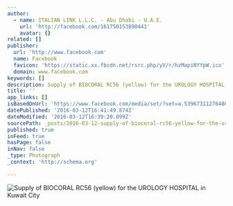 ```yaml
---
author:
  - name: ITALIAN LINK L.L.C. - Abu Dhabi - U.A.E.
    url: 'http://facebook.com/161750153890441'
    avatar: {}
related: []
publisher:
  url: 'http://www.facebook.com'
  name: Facebook
  favicon: 'https://static.xx.fbcdn.net/rsrc.php/yV/r/hzMapiNYYpW.ico'
  domain: www.facebook.com
keywords: []
description: Supply of BIOCORAL RC56 (yellow) for the UROLOGY HOSPITAL in Kuwait City
title: ''
app_links: []
isBasedOnUrl: 'https://www.facebook.com/media/set/?set=a.539673112764808.1073741832.161750153890441&type=3'
datePublished: '2016-03-12T16:41:49.874Z'
dateModified: '2016-03-12T16:39:20.899Z'
sourcePath: _posts/2016-03-12-supply-of-biocoral-rc56-yellow-for-the-urology-hospital-in.md
published: true
inFeed: true
hasPage: false
inNav: false
_type: Photograph
_context: 'http://schema.org'

---
```

![Supply of BIOCORAL RC56 &lpar;yellow&rpar; for the UROLOGY HOSPITAL in Kuwait City](https://scontent.xx.fbcdn.net/hphotos-frc3/t31.0-0/p180x540/919410_539677322764387_823407179_o.jpg)